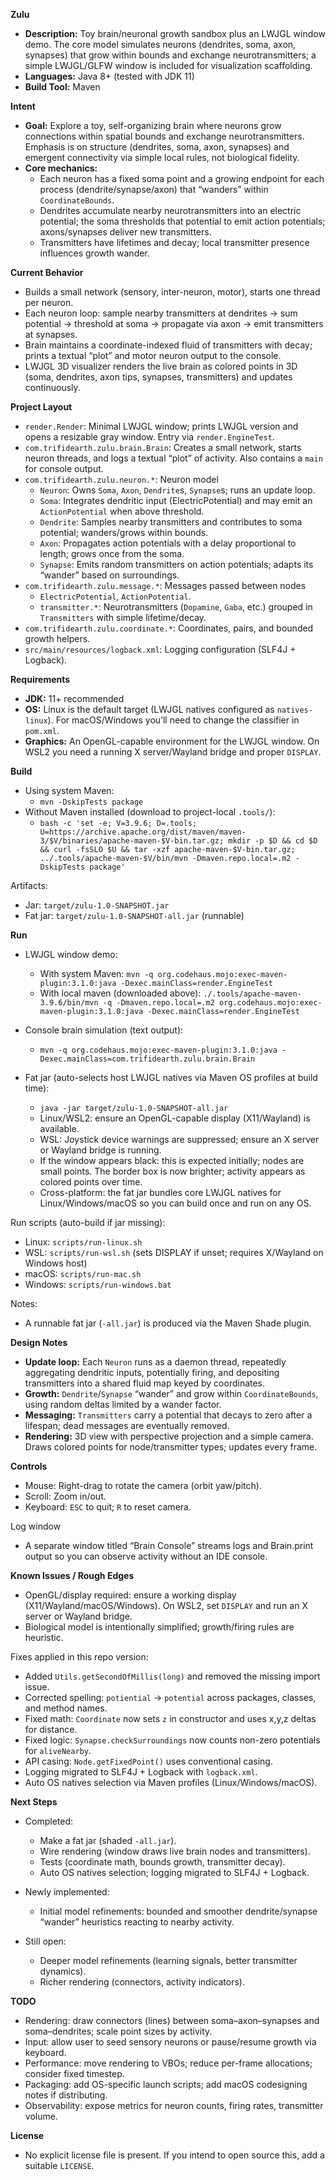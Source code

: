 **Zulu**

- **Description:** Toy brain/neuronal growth sandbox plus an LWJGL window demo. The core model simulates neurons (dendrites, soma, axon, synapses) that grow within bounds and exchange neurotransmitters; a simple LWJGL/GLFW window is included for visualization scaffolding.
- **Languages:** Java 8+ (tested with JDK 11)
- **Build Tool:** Maven

**Intent**

- **Goal:** Explore a toy, self-organizing brain where neurons grow connections within spatial bounds and exchange neurotransmitters. Emphasis is on structure (dendrites, soma, axon, synapses) and emergent connectivity via simple local rules, not biological fidelity.
- **Core mechanics:**
  - Each neuron has a fixed soma point and a growing endpoint for each process (dendrite/synapse/axon) that “wanders” within `CoordinateBounds`.
  - Dendrites accumulate nearby neurotransmitters into an electric potential; the soma thresholds that potential to emit action potentials; axons/synapses deliver new transmitters.
  - Transmitters have lifetimes and decay; local transmitter presence influences growth wander.

**Current Behavior**

- Builds a small network (sensory, inter-neuron, motor), starts one thread per neuron.
- Each neuron loop: sample nearby transmitters at dendrites → sum potential → threshold at soma → propagate via axon → emit transmitters at synapses.
- Brain maintains a coordinate-indexed fluid of transmitters with decay; prints a textual “plot” and motor neuron output to the console.
- LWJGL 3D visualizer renders the live brain as colored points in 3D (soma, dendrites, axon tips, synapses, transmitters) and updates continuously.

**Project Layout**

- `render.Render`: Minimal LWJGL window; prints LWJGL version and opens a resizable gray window. Entry via `render.EngineTest`.
- `com.trifidearth.zulu.brain.Brain`: Creates a small network, starts neuron threads, and logs a textual “plot” of activity. Also contains a `main` for console output.
- `com.trifidearth.zulu.neuron.*`: Neuron model
  - `Neuron`: Owns `Soma`, `Axon`, `Dendrite`s, `Synapse`s; runs an update loop.
  - `Soma`: Integrates dendritic input (ElectricPotential) and may emit an `ActionPotential` when above threshold.
  - `Dendrite`: Samples nearby transmitters and contributes to soma potential; wanders/grows within bounds.
  - `Axon`: Propagates action potentials with a delay proportional to length; grows once from the soma.
  - `Synapse`: Emits random transmitters on action potentials; adapts its “wander” based on surroundings.
- `com.trifidearth.zulu.message.*`: Messages passed between nodes
  - `ElectricPotential`, `ActionPotential`.
  - `transmitter.*`: Neurotransmitters (`Dopamine`, `Gaba`, etc.) grouped in `Transmitters` with simple lifetime/decay.
- `com.trifidearth.zulu.coordinate.*`: Coordinates, pairs, and bounded growth helpers.
- `src/main/resources/logback.xml`: Logging configuration (SLF4J + Logback).

**Requirements**

- **JDK:** 11+ recommended
- **OS:** Linux is the default target (LWJGL natives configured as `natives-linux`). For macOS/Windows you’ll need to change the classifier in `pom.xml`.
- **Graphics:** An OpenGL-capable environment for the LWJGL window. On WSL2 you need a running X server/Wayland bridge and proper `DISPLAY`.

**Build**

- Using system Maven:
  - `mvn -DskipTests package`
- Without Maven installed (download to project-local `.tools/`):
  - `bash -c 'set -e; V=3.9.6; D=.tools; U=https://archive.apache.org/dist/maven/maven-3/$V/binaries/apache-maven-$V-bin.tar.gz; mkdir -p $D && cd $D && curl -fsSLO $U && tar -xzf apache-maven-$V-bin.tar.gz; ../.tools/apache-maven-$V/bin/mvn -Dmaven.repo.local=.m2 -DskipTests package'`

Artifacts:
- Jar: `target/zulu-1.0-SNAPSHOT.jar`
- Fat jar: `target/zulu-1.0-SNAPSHOT-all.jar` (runnable)

**Run**

- LWJGL window demo:
  - With system Maven: `mvn -q org.codehaus.mojo:exec-maven-plugin:3.1.0:java -Dexec.mainClass=render.EngineTest`
  - With local maven (downloaded above): `./.tools/apache-maven-3.9.6/bin/mvn -q -Dmaven.repo.local=.m2 org.codehaus.mojo:exec-maven-plugin:3.1.0:java -Dexec.mainClass=render.EngineTest`
- Console brain simulation (text output):
  - `mvn -q org.codehaus.mojo:exec-maven-plugin:3.1.0:java -Dexec.mainClass=com.trifidearth.zulu.brain.Brain`

- Fat jar (auto-selects host LWJGL natives via Maven OS profiles at build time):
  - `java -jar target/zulu-1.0-SNAPSHOT-all.jar`
  - Linux/WSL2: ensure an OpenGL-capable display (X11/Wayland) is available.
  - WSL: Joystick device warnings are suppressed; ensure an X server or Wayland bridge is running.
  - If the window appears black: this is expected initially; nodes are small points. The border box is now brighter; activity appears as colored points over time.
  - Cross-platform: the fat jar bundles core LWJGL natives for Linux/Windows/macOS so you can build once and run on any OS.

Run scripts (auto-build if jar missing):
- Linux: `scripts/run-linux.sh`
- WSL: `scripts/run-wsl.sh` (sets DISPLAY if unset; requires X/Wayland on Windows host)
- macOS: `scripts/run-mac.sh`
- Windows: `scripts/run-windows.bat`

Notes:
- A runnable fat jar (`-all.jar`) is produced via the Maven Shade plugin.

**Design Notes**

- **Update loop:** Each `Neuron` runs as a daemon thread, repeatedly aggregating dendritic inputs, potentially firing, and depositing transmitters into a shared fluid map keyed by coordinates.
- **Growth:** `Dendrite`/`Synapse` “wander” and grow within `CoordinateBounds`, using random deltas limited by a wander factor.
- **Messaging:** `Transmitters` carry a potential that decays to zero after a lifespan; dead messages are eventually removed.
- **Rendering:** 3D view with perspective projection and a simple camera. Draws colored points for node/transmitter types; updates every frame.

**Controls**

- Mouse: Right-drag to rotate the camera (orbit yaw/pitch).
- Scroll: Zoom in/out.
- Keyboard: `ESC` to quit; `R` to reset camera.

Log window
- A separate window titled “Brain Console” streams logs and Brain.print output so you can observe activity without an IDE console.

**Known Issues / Rough Edges**

- OpenGL/display required: ensure a working display (X11/Wayland/macOS/Windows). On WSL2, set `DISPLAY` and run an X server or Wayland bridge.
- Biological model is intentionally simplified; growth/firing rules are heuristic.

Fixes applied in this repo version:
- Added `Utils.getSecondOfMillis(long)` and removed the missing import issue.
- Corrected spelling: `potiential` → `potential` across packages, classes, and method names.
- Fixed math: `Coordinate` now sets `z` in constructor and uses x,y,z deltas for distance.
- Fixed logic: `Synapse.checkSurroundings` now counts non-zero potentials for `aliveNearby`.
- API casing: `Node.getFixedPoint()` uses conventional casing.
- Logging migrated to SLF4J + Logback with `logback.xml`.
- Auto OS natives selection via Maven profiles (Linux/Windows/macOS).

**Next Steps**

- Completed:
  - Make a fat jar (shaded `-all.jar`).
  - Wire rendering (window draws live brain nodes and transmitters).
  - Tests (coordinate math, bounds growth, transmitter decay).
  - Auto OS natives selection; logging migrated to SLF4J + Logback.

- Newly implemented:
  - Initial model refinements: bounded and smoother dendrite/synapse “wander” heuristics reacting to nearby activity.

- Still open:
  - Deeper model refinements (learning signals, better transmitter dynamics).
  - Richer rendering (connectors, activity indicators).

**TODO**

- Rendering: draw connectors (lines) between soma–axon–synapses and soma–dendrites; scale point sizes by activity.
- Input: allow user to seed sensory neurons or pause/resume growth via keyboard.
- Performance: move rendering to VBOs; reduce per-frame allocations; consider fixed timestep.
- Packaging: add OS-specific launch scripts; add macOS codesigning notes if distributing.
- Observability: expose metrics for neuron counts, firing rates, transmitter volume.

**License**

- No explicit license file is present. If you intend to open source this, add a suitable `LICENSE`.
